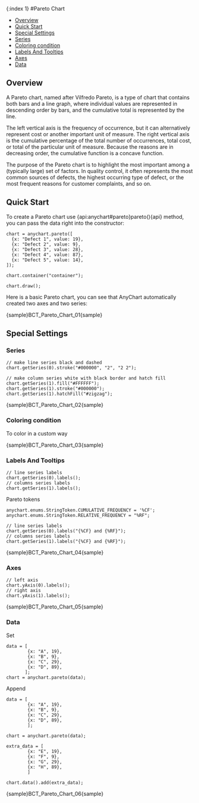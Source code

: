 {:index 1}
#Pareto Chart

* [Overview](#overview)
* [Quick Start](#quick_start)
* [Special Settings](#special_settings)
 * [Series](#series)
 * [Coloring condition](#coloring_condition)
 * [Labels And Tooltips](#labels_and_tooltips)
 * [Axes](#axes)
 * [Data](#data)

## Overview

A Pareto chart, named after Vilfredo Pareto, is a type of chart that contains both bars and a line graph, where individual values are represented in descending order by bars, and the cumulative total is represented by the line.

The left vertical axis is the frequency of occurrence, but it can alternatively represent cost or another important unit of measure. The right vertical axis is the cumulative percentage of the total number of occurrences, total cost, or total of the particular unit of measure. Because the reasons are in decreasing order, the cumulative function is a concave function.

The purpose of the Pareto chart is to highlight the most important among a (typically large) set of factors. In quality control, it often represents the most common sources of defects, the highest occurring type of defect, or the most frequent reasons for customer complaints, and so on.

## Quick Start

To create a Pareto chart use {api:anychart#pareto}pareto(){api} method, you can pass the data right into the constructor:

```
chart = anychart.pareto([
  {x: "Defect 1", value: 19},
  {x: "Defect 2", value: 9},
  {x: "Defect 3", value: 28},
  {x: "Defect 4", value: 87},
  {x: "Defect 5", value: 14},
]);

chart.container("container");

chart.draw();
```

Here is a basic Pareto chart, you can see that AnyChart automatically created two axes and two series:

{sample}BCT\_Pareto\_Chart\_01{sample}

## Special Settings

### Series

```
// make line series black and dashed
chart.getSeries(0).stroke("#000000", "2", "2 2");

// make column series white with black border and hatch fill
chart.getSeries(1).fill("#FFFFFF");
chart.getSeries(1).stroke("#000000");
chart.getSeries(1).hatchFill("#zigzag");
```

{sample}BCT\_Pareto\_Chart\_02{sample}

### Coloring condition

To color in a custom way

{sample}BCT\_Pareto\_Chart\_03{sample}

### Labels And Tooltips

```
// line series labels
chart.getSeries(0).labels();
// columns series labels
chart.getSeries(1).labels();
```

Pareto tokens

```
anychart.enums.StringToken.CUMULATIVE_FREQUENCY = '%CF';
anychart.enums.StringToken.RELATIVE_FREQUENCY = "%RF";

// line series labels
chart.getSeries(0).labels("{%CF} and {%RF}");
// columns series labels
chart.getSeries(1).labels("{%CF} and {%RF}");
```

{sample}BCT\_Pareto\_Chart\_04{sample}

### Axes

```
// left axis
chart.yAxis(0).labels();
// right axis
chart.yAxis(1).labels();
```

{sample}BCT\_Pareto\_Chart\_05{sample}

### Data

Set

```
data = [
        {x: "A", 19},
        {x: "B", 9},
        {x: "C", 29},
        {x: "D", 89},
       ];
chart = anychart.pareto(data);
```

Append

```
data = [
        {x: "A", 19},
        {x: "B", 9},
        {x: "C", 29},
        {x: "D", 89},
        ];

chart = anychart.pareto(data);

extra_data = [
        {x: "E", 19},
        {x: "F", 9},
        {x: "G", 29},
        {x: "H", 89},
        ]

chart.data().add(extra_data);
```

{sample}BCT\_Pareto\_Chart\_06{sample}

